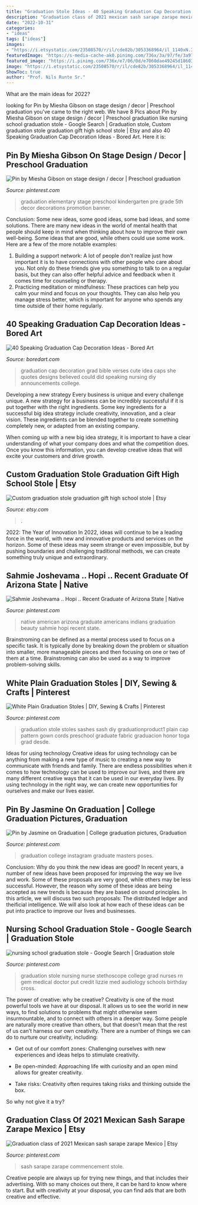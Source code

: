 ```yaml
---
title: "Graduation Stole Ideas - 40 Speaking Graduation Cap Decoration Ideas"
description: "Graduation class of 2021 mexican sash sarape zarape mexico"
date: "2022-10-31"
categories:
- "ideas"
tags: ["ideas"]
images:
- "https://i.etsystatic.com/23508570/r/il/cde82b/3053368964/il_1140xN.3053368964_7iz7.jpg"
featuredImage: "https://s-media-cache-ak0.pinimg.com/736x/3a/97/fe/3a97fedbca8e920b96d4a6af1907bf28.jpg"
featured_image: "https://i.pinimg.com/736x/e7/06/0d/e7060dae49245d18603562b3c904ca1e--kindergarten-graduation-elementary-school-graduation-party.jpg"
image: "https://i.etsystatic.com/23508570/r/il/cde82b/3053368964/il_1140xN.3053368964_7iz7.jpg"
ShowToc: true
author: "Prof. Nils Runte Sr."
---
```



What are the main ideas for 2022?
 

	

		
looking for Pin by Miesha Gibson on stage design / decor | Preschool graduation you've came to the right web. We have 8 Pics about Pin by Miesha Gibson on stage design / decor | Preschool graduation like nursing school graduation stole - Google Search | Graduation stole, Custom graduation stole graduation gift high school stole | Etsy and also 40 Speaking Graduation Cap Decoration Ideas - Bored Art. Here it is:
		
    
## Pin By Miesha Gibson On Stage Design / Decor | Preschool Graduation

<img loading=lazy src="https://i.pinimg.com/736x/e7/06/0d/e7060dae49245d18603562b3c904ca1e--kindergarten-graduation-elementary-school-graduation-party.jpg" onerror="this.onerror=null;this.src='https://tse2.mm.bing.net/th?id=OIP.7ew4Oiqo8teuUjV6OmoZqgHaFj&amp;pid=15.1';" alt="Pin by Miesha Gibson on stage design / decor | Preschool graduation">

_Source: pinterest.com_

>graduation elementary stage preschool kindergarten pre grade 5th decor decorations promotion banner. 

	

Conclusion: Some new ideas, some good ideas, some bad ideas, and some solutions.
There are many new ideas in the world of mental health that people should keep in mind when thinking about how to improve their own well-being. Some ideas that are good, while others could use some work. Here are a few of the more notable examples: 
1) Building a support network: A lot of people don't realize just how important it is to have connections with other people who care about you. Not only do these friends give you something to talk to on a regular basis, but they can also offer helpful advice and feedback when it comes time for counseling or therapy. 
2) Practicing meditation or mindfulness: These practices can help you calm your mind and focus on your thoughts. They can also help you manage stress better, which is important for anyone who spends any time outside of their home regularly.

    
## 40 Speaking Graduation Cap Decoration Ideas - Bored Art

<img loading=lazy src="https://www.boredart.com/wp-content/uploads/2017/06/Speaking-Graduation-Cap-Decoration-Ideas00004.jpg" onerror="this.onerror=null;this.src='https://tse3.mm.bing.net/th?id=OIP.Pp4N79G2CODQIVMN1Q8Z6QHaJ4&amp;pid=15.1';" alt="40 Speaking Graduation Cap Decoration Ideas - Bored Art">

_Source: boredart.com_

>graduation cap decoration grad bible verses cute idea caps she quotes designs believed could did speaking nursing diy announcements college. 

	

Developing a new strategy
Every business is unique and every challenge unique. A new strategy for a business can be incredibly successful if it is put together with the right ingredients. 
Some key ingredients for a successful big idea strategy include creativity, innovation, and a clear vision. These ingredients can be blended together to create something completely new, or adapted from an existing company. 

When coming up with a new big idea strategy, it is important to have a clear understanding of what your company does and what the competition does. Once you know this information, you can develop creative ideas that will excite your customers and drive growth.

    
## Custom Graduation Stole Graduation Gift High School Stole | Etsy

<img loading=lazy src="https://i.etsystatic.com/23508570/r/il/cde82b/3053368964/il_1140xN.3053368964_7iz7.jpg" onerror="this.onerror=null;this.src='https://tse3.mm.bing.net/th?id=OIP.IrYovFXnFtH3VMu9JyPzXAHaJ4&amp;pid=15.1';" alt="Custom graduation stole graduation gift high school stole | Etsy">

_Source: etsy.com_

>. 

	

2022: The Year of Innovation
In 2022, ideas will continue to be a leading force in the world, with new and innovative products and services on the horizon. Some of these ideas may seem strange or even impossible, but by pushing boundaries and challenging traditional methods, we can create something truly unique and extraordinary.

    
## Sahmie Joshevama .. Hopi .. Recent Graduate Of Arizona State | Native

<img loading=lazy src="https://i.pinimg.com/originals/03/6c/f4/036cf463bc3fe1a4b278431c387a665f.jpg" onerror="this.onerror=null;this.src='https://tse4.mm.bing.net/th?id=OIP.-rEBefN23qeb1DfG5E0IrwHaLH&amp;pid=15.1';" alt="Sahmie Joshevama .. Hopi .. Recent Graduate of Arizona State | Native">

_Source: pinterest.com_

>native american arizona graduate americans indians graduation beauty sahmie hopi recent state. 

	

Brainstroming can be defined as a mental process used to focus on a specific task. It is typically done by breaking down the problem or situation into smaller, more manageable pieces and then focusing on one or two of them at a time. Brainstroming can also be used as a way to improve problem-solving skills.

    
## White Plain Graduation Stoles | DIY, Sewing &amp; Crafts | Pinterest

<img loading=lazy src="https://s-media-cache-ak0.pinimg.com/736x/3a/97/fe/3a97fedbca8e920b96d4a6af1907bf28.jpg" onerror="this.onerror=null;this.src='https://tse4.mm.bing.net/th?id=OIP.vc9isevMPJnjm66ep2LChwHaNJ&amp;pid=15.1';" alt="White Plain Graduation Stoles | DIY, Sewing &amp; Crafts | Pinterest">

_Source: pinterest.com_

>graduation stole stoles sashes sash diy graduationproduct1 plain cap pattern gown cords preschool graduate fabric graduacion honor toga grad desde. 

	

Ideas for using technology
Creative ideas for using technology can be anything from making a new type of music to creating a new way to communicate with friends and family. There are endless possibilities when it comes to how technology can be used to improve our lives, and there are many different creative ways that it can be used in our everyday lives. By using technology in the right way, we can create new opportunities for ourselves and make our lives easier.

    
## Pin By Jasmine On Graduation | College Graduation Pictures, Graduation

<img loading=lazy src="https://i.pinimg.com/736x/c9/4a/db/c94adbe0072a702fac756239bfdf06ba.jpg" onerror="this.onerror=null;this.src='https://tse1.mm.bing.net/th?id=OIP.eGB2GDjTZUu0lAW6sHOLYwHaHa&amp;pid=15.1';" alt="Pin by Jasmine on Graduation | College graduation pictures, Graduation">

_Source: pinterest.com_

>graduation college instagram graduate masters poses. 

	

Conclusion: Why do you think the new ideas are good?
In recent years, a number of new ideas have been proposed for improving the way we live and work. Some of these proposals are very good, while others may be less successful. However, the reason why some of these ideas are being accepted as new trends is because they are based on sound principles. In this article, we will discuss two such proposals: The distributed ledger and theificial intelligence. We will also look at how each of these ideas can be put into practice to improve our lives and businesses.

    
## Nursing School Graduation Stole - Google Search | Graduation Stole

<img loading=lazy src="https://i.pinimg.com/originals/44/b0/2e/44b02e2f153b9cfa8be90f7709d9a03d.jpg" onerror="this.onerror=null;this.src='https://tse3.mm.bing.net/th?id=OIP.43JeFk4_GBvbeY5-lGxaBQHaLH&amp;pid=15.1';" alt="nursing school graduation stole - Google Search | Graduation stole">

_Source: pinterest.com_

>graduation stole nursing nurse stethoscope college grad nurses rn gem medical doctor put credit lizzie med audiology schools birthday cross. 

	

The power of creative: why be creative?
Creativity is one of the most powerful tools we have at our disposal. It allows us to see the world in new ways, to find solutions to problems that might otherwise seem insurmountable, and to connect with others in a deeper way.
Some people are naturally more creative than others, but that doesn’t mean that the rest of us can’t harness our own creativity. There are a number of things we can do to nurture our creativity, including:

- Get out of our comfort zones: Challenging ourselves with new experiences and ideas helps to stimulate creativity.

- Be open-minded: Approaching life with curiosity and an open mind allows for greater creativity.

- Take risks: Creativity often requires taking risks and thinking outside the box.

So why not give it a try?

    
## Graduation Class Of 2021 Mexican Sash Sarape Zarape Mexico | Etsy

<img loading=lazy src="https://i.pinimg.com/originals/3c/43/ce/3c43ceb3d9853d367df5f568f1a789c2.jpg" onerror="this.onerror=null;this.src='https://tse1.mm.bing.net/th?id=OIP.Osk_RmsIkB2UWZo1VpWybwHaJ4&amp;pid=15.1';" alt="Graduation class of 2021 Mexican sash sarape zarape Mexico | Etsy">

_Source: pinterest.com_

>sash sarape zarape commencement stole. 

	

Creative people are always up for trying new things, and that includes their advertising. With so many choices out there, it can be hard to know where to start. But with creativity at your disposal, you can find ads that are both creative and effective.


